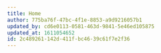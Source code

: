 ```yaml
---
title: Home
author: 775ba76f-47bc-4f1e-8853-a9d9216057b1
updated_by: cd6e0113-0581-463d-9841-5e46ed105875
updated_at: 1611054652
id: 2c489261-142d-411f-bc46-39c61f7e2f36
---
```

